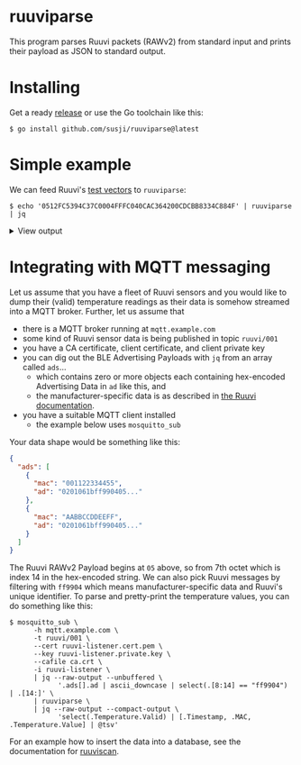 # ruuviparse

This program parses Ruuvi packets (RAWv2) from standard input and prints their
payload as JSON to standard output.

# Installing

Get a ready [release](https://github.com/susji/ruuviparse/releases) or use the
Go toolchain like this:

    $ go install github.com/susji/ruuviparse@latest

# Simple example

We can feed Ruuvi's [test
vectors](https://docs.ruuvi.com/communication/bluetooth-advertisements/data-format-5-rawv2#test-vectors)
to `ruuviparse`:

    $ echo '0512FC5394C37C0004FFFC040CAC364200CDCBB8334C884F' | ruuviparse | jq

<details>
    <summary>View output</summary>

```json
{
  "Type": 5,
  "Timestamp": "2024-04-04T00:20:22.201683+03:00",
  "Temperature": {
    "Valid": true,
    "Value": 24.3
  },
  "Humidity": {
    "Valid": true,
    "Value": 53.489998
  },
  "Pressure": {
    "Valid": true,
    "Value": 100044
  },
  "AccelerationX": {
    "Valid": true,
    "Value": 4
  },
  "AccelerationY": {
    "Valid": true,
    "Value": -4
  },
  "AccelerationZ": {
    "Valid": true,
    "Value": 1036
  },
  "BatteryVoltage": {
    "Valid": true,
    "Value": 2.977
  },
  "TransmitPower": {
    "Valid": true,
    "Value": 4
  },
  "MovementCounter": {
    "Valid": true,
    "Value": 66
  },
  "SequenceNumber": {
    "Valid": true,
    "Value": 205
  },
  "MAC": "cb:b8:33:4c:88:4f"
}
```

</details>

# Integrating with MQTT messaging

Let us assume that you have a fleet of Ruuvi sensors and you would like to dump
their (valid) temperature readings as their data is somehow streamed into a MQTT
broker. Further, let us assume that

- there is a MQTT broker running at `mqtt.example.com`
- some kind of Ruuvi sensor data is being published in topic `ruuvi/001`
- you have a CA certificate, client certificate, and client private key
- you can dig out the BLE Advertising Payloads with `jq` from an array called
  `ads`...
  - which contains zero or more objects each containing hex-encoded Advertising
    Data in `ad` like this, and
  - the manufacturer-specific data is as described in [the Ruuvi
    documentation](https://docs.ruuvi.com/communication/bluetooth-advertisements).
- you have a suitable MQTT client installed
  - the example below uses `mosquitto_sub`

Your data shape would be something like this:

```json
{
  "ads": [
    {
      "mac": "001122334455",
      "ad": "0201061bff990405..."
    },
    {
      "mac": "AABBCCDDEEFF",
      "ad": "0201061bff990405..."
    }
  ]
}
```

The Ruuvi RAWv2 Payload begins at `05` above, so from 7th octet which is index
14 in the hex-encoded string. We can also pick Ruuvi messages by filtering with
`ff9904` which means manufacturer-specific data and Ruuvi's unique identifier.
To parse and pretty-print the temperature values, you can do something like
this:

```
$ mosquitto_sub \
      -h mqtt.example.com \
      -t ruuvi/001 \
      --cert ruuvi-listener.cert.pem \
      --key ruuvi-listener.private.key \
      --cafile ca.crt \
      -i ruuvi-listener \
      | jq --raw-output --unbuffered \
            '.ads[].ad | ascii_downcase | select(.[8:14] == "ff9904") | .[14:]' \
      | ruuviparse \
      | jq --raw-output --compact-output \
            'select(.Temperature.Valid) | [.Timestamp, .MAC, .Temperature.Value] | @tsv'
```

For an example how to insert the data into a database, see the documentation for
[ruuviscan](https://github.com/susji/ruuviscan?tab=readme-ov-file#storing-temperature-values-in-an-sqlite-database).
